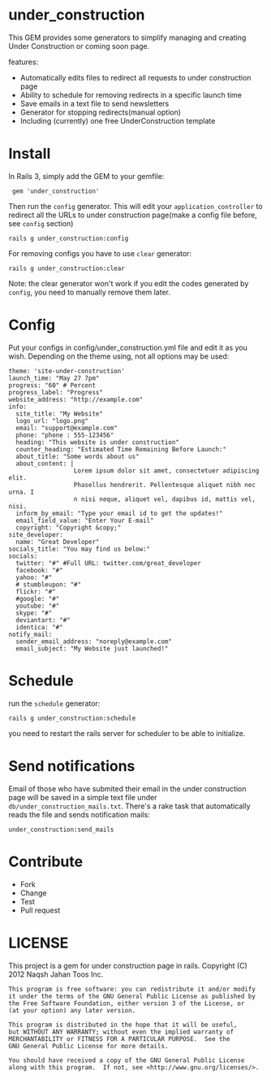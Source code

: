 under_construction
==================

This GEM provides some generators to simplify managing and creating Under Construction
or coming soon page.

features:

* Automatically edits files to redirect all requests to under construction page
* Ability to schedule for removing redirects in a specific launch time
* Save emails in a text file to send newsletters
* Generator for stopping redirects(manual option)
* Including (currently) one free UnderConstruction template

Install
=======

In Rails 3, simply add the GEM to your gemfile:

     gem 'under_construction'

Then run the `config` generator. This will edit your `application_controller` to
redirect all the URLs to under construction page(make a config file before, see `config` section)

    rails g under_construction:config

For removing configs you have to use `clear` generator:

    rails g under_construction:clear

Note: the clear generator won't work if you edit the codes generated by `config`, 
you need to manually remove them later.

Config
======

Put your configs in config/under_construction.yml file and edit it as you wish. Depending
on the theme using, not all options may be used:

    theme: 'site-under-construction'
    launch_time: "May 27 7pm"
    progress: "60" # Percent
    progress_label: "Progress"
    website_address: "http://example.com"
    info:
      site_title: "My Website"
      logo_url: "logo.png"
      email: "support@example.com"
      phone: "phone : 555-123456"
      heading: "This website is under construction"
      counter_heading: "Estimated Time Remaining Before Launch:"
      about_title: "Some words about us"
      about_content: |
                      Lorem ipsum dolor sit amet, consectetuer adipiscing elit. 
                      Phasellus hendrerit. Pellentesque aliquet nibh nec urna. I
                      n nisi neque, aliquet vel, dapibus id, mattis vel, nisi.
      inform_by_email: "Type your email id to get the updates!"
      email_field_value: "Enter Your E-mail"
      copyright: "Copyright &copy;"
    site_developer:
      name: "Great Developer"
    socials_title: "You may find us below:"
    socials:
      twitter: "#" #Full URL: twitter.com/great_developer
      facebook: "#"
      yahoo: "#"
      # stumbleupon: "#"
      flickr: "#"
      #google: "#"
      youtube: "#"
      skype: "#"
      deviantart: "#"
      identica: "#"
    notify_mail:
      sender_email_address: "noreply@example.com"
      email_subject: "My Website just launched!"

Schedule
========

run the `schedule` generator:

    rails g under_construction:schedule

you need to restart the rails server for scheduler to be able to initialize.

Send notifications
==================

Email of those who have submited their email in the under construction page will
be saved in a simple text file under `db/under_construction_mails.txt`. There's a
rake task that automatically reads the file and sends notification mails:

    under_construction:send_mails

Contribute
==========

* Fork
* Change
* Test
* Pull request

LICENSE
=======
This project is a gem for under construction page in rails.
    Copyright (C) 2012  Naqsh Jahan Toos Inc.

    This program is free software: you can redistribute it and/or modify
    it under the terms of the GNU General Public License as published by
    the Free Software Foundation, either version 3 of the License, or
    (at your option) any later version.

    This program is distributed in the hope that it will be useful,
    but WITHOUT ANY WARRANTY; without even the implied warranty of
    MERCHANTABILITY or FITNESS FOR A PARTICULAR PURPOSE.  See the
    GNU General Public License for more details.

    You should have received a copy of the GNU General Public License
    along with this program.  If not, see <http://www.gnu.org/licenses/>.
